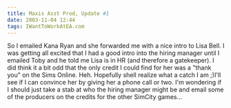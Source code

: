```yaml
---
title: Maxis Asst Prod, Update #1
date: 2003-11-04 12:44
tags: IWantToWorkAtEA.com
---
```

So I emailed Kana Ryan and she forwarded me with a nice intro to Lisa Bell. I was getting all excited that I had a good intro into the hiring manager until I emailed Toby and he told me Lisa is in HR (and therefore a gatekeeper). I did think it a bit odd that the only credit I could find for her was a "thank you" on the Sims Online. Heh. Hopefully shell realize what a catch I am ;)I'll see if I can convince her by giving her a phone call or two. I'm wondering if I should just take a stab at who the hiring manager might be and email some of the producers on the credits for the other SimCity games...
